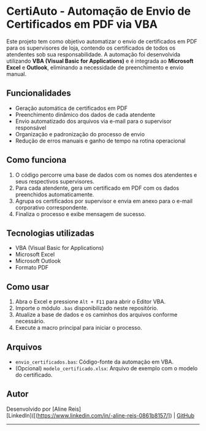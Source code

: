 # CertiAuto - Automação de Envio de Certificados em PDF via VBA

Este projeto tem como objetivo automatizar o envio de certificados em PDF para os supervisores de loja, contendo os certificados de todos os atendentes sob sua responsabilidade. A automação foi desenvolvida utilizando **VBA (Visual Basic for Applications)** e é integrada ao **Microsoft Excel** e **Outlook**, eliminando a necessidade de preenchimento e envio manual.

## Funcionalidades

- Geração automática de certificados em PDF
- Preenchimento dinâmico dos dados de cada atendente
- Envio automatizado dos arquivos via e-mail para o supervisor responsável
- Organização e padronização do processo de envio
- Redução de erros manuais e ganho de tempo na rotina operacional

## Como funciona

1. O código percorre uma base de dados com os nomes dos atendentes e seus respectivos supervisores.
2. Para cada atendente, gera um certificado em PDF com os dados preenchidos automaticamente.
3. Agrupa os certificados por supervisor e envia em anexo para o e-mail corporativo correspondente.
4. Finaliza o processo e exibe mensagem de sucesso.

## Tecnologias utilizadas

- VBA (Visual Basic for Applications)
- Microsoft Excel
- Microsoft Outlook
- Formato PDF

## Como usar

1. Abra o Excel e pressione `Alt + F11` para abrir o Editor VBA.
2. Importe o módulo `.bas` disponibilizado neste repositório.
3. Atualize a base de dados e os caminhos dos arquivos conforme necessário.
4. Execute a macro principal para iniciar o processo.

## Arquivos

- `envio_certificados.bas`: Código-fonte da automação em VBA.
- (Opcional) `modelo_certificado.xlsx`: Arquivo de exemplo com o modelo do certificado.

## Autor

Desenvolvido por [Aline Reis]  
[LinkedIn]([(https://www.linkedin.com/in/-aline-reis-0861b8157/]) | [GitHub](https://github.com/Alinefreeis19)

---
